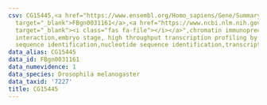 ```yaml
---
csv: CG15445,<a href="https://www.ensembl.org/Homo_sapiens/Gene/Summary?db=core;g=FBgn0031161"
  target="_blank">FBgn0031161</a>,<a href="https://www.ncbi.nlm.nih.gov/pubmed/15998452"
  target="_blank"><i class="fas fa-file"></i></a>",chromatin immunoprecipitation assay,direct
  interaction,embryo stage, high throughput transcription profiling by microarray,nucleotide
  sequence identification,nucleotide sequence identification,transcriptional regulation,
data_alias: CG15445
data_id: FBgn0031161
data_numevidence: 1
data_species: Drosophila melanogaster
data_taxid: '7227'
title: CG15445
---
```

